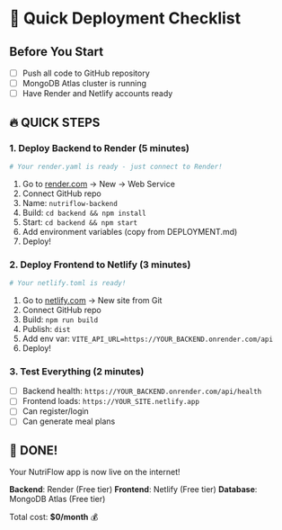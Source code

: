 # 🚀 Quick Deployment Checklist

## Before You Start
- [ ] Push all code to GitHub repository
- [ ] MongoDB Atlas cluster is running
- [ ] Have Render and Netlify accounts ready

## 🔥 QUICK STEPS

### 1. Deploy Backend to Render (5 minutes)
```bash
# Your render.yaml is ready - just connect to Render!
```
1. Go to [render.com](https://dashboard.render.com/) → New → Web Service
2. Connect GitHub repo
3. Name: `nutriflow-backend`
4. Build: `cd backend && npm install`
5. Start: `cd backend && npm start`
6. Add environment variables (copy from DEPLOYMENT.md)
7. Deploy!

### 2. Deploy Frontend to Netlify (3 minutes)
```bash
# Your netlify.toml is ready!
```
1. Go to [netlify.com](https://app.netlify.com/) → New site from Git
2. Connect GitHub repo
3. Build: `npm run build`
4. Publish: `dist`
5. Add env var: `VITE_API_URL=https://YOUR_BACKEND.onrender.com/api`
6. Deploy!

### 3. Test Everything (2 minutes)
- [ ] Backend health: `https://YOUR_BACKEND.onrender.com/api/health`
- [ ] Frontend loads: `https://YOUR_SITE.netlify.app`
- [ ] Can register/login
- [ ] Can generate meal plans

## 🎉 DONE!
Your NutriFlow app is now live on the internet!

**Backend**: Render (Free tier)
**Frontend**: Netlify (Free tier)
**Database**: MongoDB Atlas (Free tier)

Total cost: **$0/month** 💰
